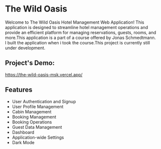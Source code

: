 # The Wild Oasis
Welcome to The Wild Oasis Hotel Management Web Application! This application is designed to streamline hotel management operations and provide an efficient platform for managing reservations, guests, rooms, and more.This application is a part of a course offered by Jonas Schmedtmann. I built the application when i took the course.This project is currently still under development.

## Project's Demo:
https://the-wild-oasis-msk.vercel.app/

## Features

- User Authentication and Signup
- User Profile Management
- Cabin Management
- Booking Management
- Booking Operations
- Guest Data Management
- Dashboard
- Application-wide Settings
- Dark Mode
